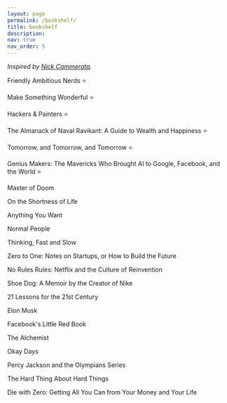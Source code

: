 ```yaml
---
layout: page
permalink: /bookshelf/
title: bookshelf
description: 
nav: true
nav_order: 5
---
```


_Inspired by [Nick Cammerata](http://nickcammarata.com/bookshelf)._
&nbsp;

Friendly Ambitious Nerds ⭐

Make Something Wonderful ⭐

Hackers & Painters ⭐

The Almanack of Naval Ravikant: A Guide to Wealth and Happiness ⭐

Tomorrow, and Tomorrow, and Tomorrow ⭐

Genius Makers: The Mavericks Who Brought AI to Google, Facebook, and the World ⭐

Master of Doom

On the Shortness of Life

Anything You Want

Normal People

Thinking, Fast and Slow

Zero to One: Notes on Startups, or How to Build the Future

No Rules Rules: Netflix and the Culture of Reinvention

Shoe Dog: A Memoir by the Creator of Nike

21 Lessons for the 21st Century

Elon Musk

Facebook's Little Red Book

The Alchemist

Okay Days

Percy Jackson and the Olympians Series

The Hard Thing About Hard Things

Die with Zero: Getting All You Can from Your Money and Your Life